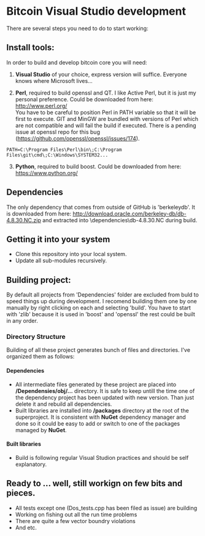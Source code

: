 # Bitcoin Visual Studio development


There are several steps you need to do to start working:


## Install tools:

In order to build and develop bitcoin core you will need:

1. **Visual Studio** of your choice, express version will suffice. 
  Everyone knows where Microsoft lives...

2. **Perl**, required to build openssl and QT. 
  I like Active Perl, but it is just my personal preference. Could be downloaded from here:	http://www.perl.org/ <br>
  You have to be careful to position Perl in PATH variable so that it will be first to execute. GIT and MinGW are bundled with versions of Perl which are not compatible and will fail the build if executed. There is a pending issue at openssl repo for this bug (https://github.com/openssl/openssl/issues/174).
```
PATH=C:\Program Files\Perl\bin\;C:\Program Files\git\cmd\;C:\Windows\SYSTEM32...
```

3. **Python**, required to build boost. 
  Could be downloaded from here:	https://www.python.org/


## Dependencies

The only dependency that comes from outside of GitHub is 'berkeleydb'. It is downloaded from here: http://download.oracle.com/berkeley-db/db-4.8.30.NC.zip and extracted into \dependencies\db-4.8.30.NC during build.



## Getting it into your system

- Clone this repository into your local system.
- Update all sub-modules recursively.



## Building project:

By default all projects from 'Dependencies' folder are excluded from buld to 
speed things up during development. I recomend building them one by one 
manually by right clicking on each and selecting 'build'. 
You have to start with 'zlib' because it is used in 'boost' and 'openssl'
the rest could be built in any order.

### Directory Structure

Building of all these project generates bunch of files and directories. I've organized them as follows:


#### Dependencies

- All intermediate files generated by these project are placed into **/Dependensies/obj/...** directory. It is safe to keep untill the time one of the dependency project has been updated with new version. Than just delete it and rebuild all dependencies.
- Built libraries are installed into **/packages** directory at the root of the superproject. It is consistent with **NuGet** dependency manager and done so it could be easy to add or switch to one of the packages managed by **NuGet**.

#### Built libraries

- Build is following regular Visual Studion practices and should be self explanatory.


## Ready to ... well, still workign on few bits and pieces. 

- All tests except one (Dos_tests.cpp has been filed as issue) are building
- Working on fishing out all the run time problems
- There are quite a few vector boundry violations
- And etc.


